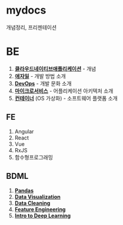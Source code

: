 # mydocs
개념정리, 프리젠테이션

# BE
1. [**클라우드네이티브애플리케이션**](./클라우드네이티브애플리케이션.md) - 개념
1. [**애자일**](./애자일.md) - 개발 방법 소개
1. [**DevOps**](./데브옵스.md) - 개발 문화 소개
1. [**마이크로서비스**](./마이크로서비스.md) - 어플리케이션 아키텍처 소개
1. [**컨테이너**](./도커.md) (OS 가상화) - 소프트웨어 플랫폼 소개

## FE
1. Angular
1. React
1. Vue
1. RxJS
1. 함수형프로그래밍

## BDML
1. [**Pandas**](https://www.kaggle.com/learn/pandas)
1. [**Data Visualization**](https://www.kaggle.com/learn/data-visualization)
1. [**Data Cleaning**](https://www.kaggle.com/learn/data-cleaning)
1. [**Feature Engineering**](https://www.kaggle.com/learn/feature-engineering)
1. [**Intro to Deep Learning**](https://www.kaggle.com/learn/intro-to-deep-learning)
